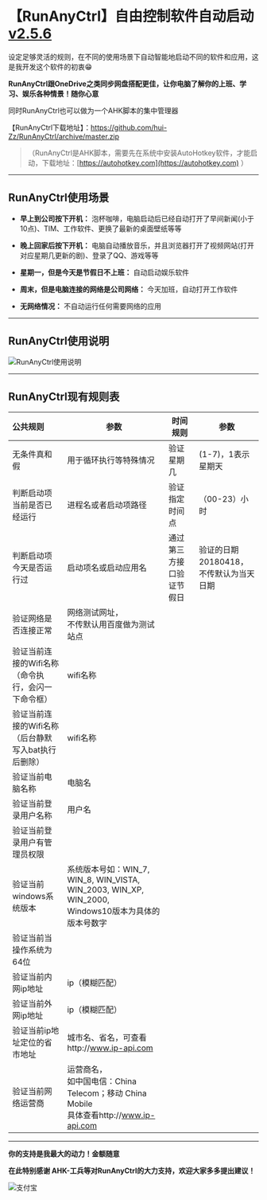 # 【RunAnyCtrl】自由控制软件自动启动 [v2.5.6](#)

设定足够灵活的规则，在不同的使用场景下自动智能地启动不同的软件和应用，这是我开发这个软件的初衷😁

**RunAnyCtrl跟OneDrive之类同步网盘搭配更佳，让你电脑了解你的上班、学习、娱乐各种情景！随你心意**

同时RunAnyCtrl也可以做为一个AHK脚本的集中管理器

【RunAnyCtrl下载地址】：https://github.com/hui-Zz/RunAnyCtrl/archive/master.zip

> （RunAnyCtrl是AHK脚本，需要先在系统中安装AutoHotkey软件，才能启动，下载地址：[https://autohotkey.com](https://autohotkey.com) ）

---

## RunAnyCtrl使用场景

- **早上到公司按下开机：** 泡杯咖啡，电脑启动后已经自动打开了早间新闻(小于10点)、TIM、工作软件、更换了最新的桌面壁纸等等
- **晚上回家后按下开机：** 电脑自动播放音乐，并且浏览器打开了视频网站(打开对应星期几更新的剧)、登录了QQ、游戏等等

- **星期一，但是今天是节假日不上班：** 自动启动娱乐软件
- **周末，但是电脑连接的网络是公司网络：** 今天加班，自动打开工作软件

- **无网络情况：** 不自动运行任何需要网络的应用

---

## RunAnyCtrl使用说明

![RunAnyCtrl使用说明](https://raw.githubusercontent.com/hui-Zz/RunAnyCtrl/master/RunAnyCtrl使用说明.png)

---
## RunAnyCtrl现有规则表

| 公共规则                                                  | 参数                                                         | 时间规则                 | 参数                                         |
| :-------------------------------------------------------- | ------------------------------------------------------------ | ------------------------ | -------------------------------------------- |
| 无条件真和假                                              | 用于循环执行等特殊情况                                       | 验证星期几               | (1-7)，1表示星期天                           |
| 判断启动项当前是否已经运行                                | 进程名或者启动项路径                                         | 验证指定时间点           | （00-23）小时                                |
| 判断启动项今天是否运行过                                  | 启动项名或启动应用名                                         | 通过第三方接口验证节假日 | 验证的日期20180418，<br />不传默认为当天日期 |
| 验证网络是否连接正常                                      | 网络测试网址，<br />不传默认用百度做为测试站点               |                          |                                              |
| 验证当前连接的Wifi名称<br />（命令执行，会闪一下命令框）  | wifi名称                                                     |                          |                                              |
| 验证当前连接的Wifi名称<br />（后台静默写入bat执行后删除） | wifi名称                                                     |                          |                                              |
| 验证当前电脑名称                                          | 电脑名                                                       |                          |                                              |
| 验证当前登录用户名称                                      | 用户名                                                       |                          |                                              |
| 验证当前登录用户有管理员权限                              |                                                              |                          |                                              |
| 验证当前windows系统版本                                   | 系统版本号如：WIN_7, WIN_8, WIN_VISTA, WIN_2003, WIN_XP, WIN_2000, <br />Windows10版本为具体的版本号数字 |                          |                                              |
| 验证当前当操作系统为64位                                  |                                                              |                          |                                              |
| 验证当前内网ip地址                                        | ip（模糊匹配）                                               |                          |                                              |
| 验证当前外网ip地址                                        | ip（模糊匹配）                                               |                          |                                              |
| 验证当前ip地址定位的省市地址                              | 城市名、省名，可查看http://www.ip-api.com                    |                          |                                              |
| 验证当前网络运营商                                        | 运营商名，<br />如中国电信：China Telecom；移动 China Mobile<br />具体查看http://www.ip-api.com |                          |                                              |

---

**你的支持是我最大的动力！金额随意**

**在此特别感谢 AHK-工兵等对RunAnyCtrl的大力支持，欢迎大家多多提出建议！**



![支付宝](https://raw.githubusercontent.com/hui-Zz/RunAny/master/支持RunAny.jpg)

